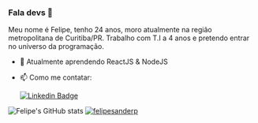 ### Fala devs 👋

Meu nome é Felipe, tenho 24 anos, moro atualmente na região metropolitana de Curitiba/PR. Trabalho com T.I a 4 anos e pretendo entrar no universo da programação.

- 🌱 Atualmente aprendendo ReactJS & NodeJS

- 📫 Como me contatar:

    [![Linkedin Badge](https://img.shields.io/badge/-Felipe%20Sander-blue?style=flat-square&logo=Linkedin&logoColor=white&link=https://www.linkedin.com/in/ferlipesander/)](https://www.linkedin.com/in/felipe-sander-panisson-641195161/)

<!-- <span style="height ">
![Felipe's GitHub stats](https://github-readme-stats.vercel.app/api?username=felipesanderp&show_icons=true&theme=tokyonight)
</span> -->

![Felipe's GitHub stats](https://github-readme-stats.vercel.app/api?username=felipesanderp&show_icons=true&theme=tokyonight)
[![felipesanderp](https://github-readme-stats.vercel.app/api/top-langs/?username=felipesanderp&hide=html&layout=compact=true&theme=tokyonight)](https://github.com/arthurspk/)
<!-- ![Top Langs](https://github-readme-stats.vercel.app/api/top-langs/?username=felipesanderp&layout=compact&theme=tokyonight) -->

<!-- ![Snake animation](https://github.com/felipesanderp/felipesanderp/blob/output/github-contribution-grid-snake.svg) -->

  
<!--
**felipesanderp/felipesanderp** is a ✨ _special_ ✨ repository because its `README.md` (this file) appears on your GitHub profile.

Here are some ideas to get you started:

- 🔭 I’m currently working on ...
- 🌱 I’m currently learning ...
- 👯 I’m looking to collaborate on ...
- 🤔 I’m looking for help with ...
- 💬 Ask me about ...
- 📫 How to reach me: ...
- 😄 Pronouns: ...
- ⚡ Fun fact: ...
-->
